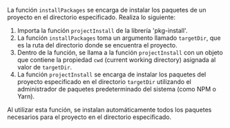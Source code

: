 La función `installPackages` se encarga de instalar los paquetes de un proyecto en el directorio especificado. Realiza lo siguiente:

1. Importa la función `projectInstall` de la librería 'pkg-install'.
2. La función `installPackages` toma un argumento llamado `targetDir`, que es la ruta del directorio donde se encuentra el proyecto.
3. Dentro de la función, se llama a la función `projectInstall` con un objeto que contiene la propiedad `cwd` (current working directory) asignada al valor de `targetDir`.
4. La función `projectInstall` se encarga de instalar los paquetes del proyecto especificado en el directorio `targetDir` utilizando el administrador de paquetes predeterminado del sistema (como NPM o Yarn).

Al utilizar esta función, se instalan automáticamente todos los paquetes necesarios para el proyecto en el directorio especificado.

